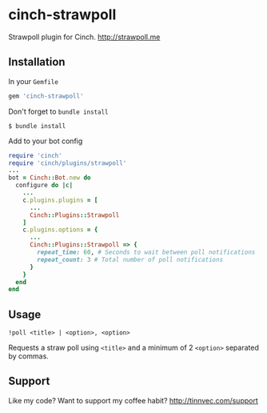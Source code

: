 # cinch-strawpoll
Strawpoll plugin for Cinch. http://strawpoll.me

## Installation
In your `Gemfile`
```Ruby
gem 'cinch-strawpoll'
```
Don't forget to `bundle install`
```Shell
$ bundle install
```
Add to your bot config
```Ruby
require 'cinch'
require 'cinch/plugins/strawpoll'
...
bot = Cinch::Bot.new do
  configure do |c|
    ...
    c.plugins.plugins = [
      ...
      Cinch::Plugins::Strawpoll
    ]
    c.plugins.options = {
      ...
      Cinch::Plugins::Strawpoll => {
        repeat_time: 60, # Seconds to wait between poll notifications
        repeat_count: 3 # Total number of poll notifications
      }
    }
  end
end
```

## Usage
```IRC
!poll <title> | <option>, <option>
```
Requests a straw poll using `<title>` and a minimum of 2 `<option>` separated by commas.

## Support
Like my code? Want to support my coffee habit? http://tinnvec.com/support
